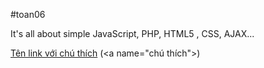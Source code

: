 #toan06

It's all about simple JavaScript, PHP, HTML5 , CSS, AJAX...



[Tên link với chú thích](https://google.com "chú thích") (&lt;a name="chú thích"&gt;)
